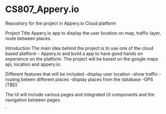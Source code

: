 # CS807_Appery.io
Repository for the project in Appery.io Cloud platform


Project Title
Appery.io app to display the user location on map, traffic layer, route between places.

Introduction
The main idea behind the project is to use one of the cloud based platform - Appery.io and build a app to have good hands on experience on the platform. The project will be based on the google maps api, location and appery.io. 

Different features that will be included
-display user location
-show traffic
-routing beteen different places
-display places from the database
-GPS (TBD)

The UI will include various pages and integrated UI components and the navigation between pages.




`
